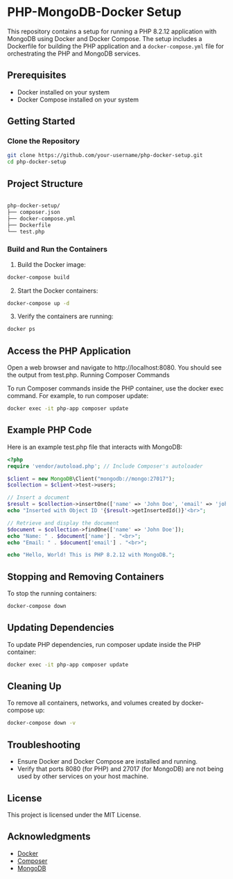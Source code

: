 # PHP-MongoDB-Docker Setup

This repository contains a setup for running a PHP 8.2.12 application with MongoDB using Docker and Docker Compose. The setup includes a Dockerfile for building the PHP application and a `docker-compose.yml` file for orchestrating the PHP and MongoDB services.

## Prerequisites

- Docker installed on your system
- Docker Compose installed on your system

## Getting Started

### Clone the Repository

```sh
git clone https://github.com/your-username/php-docker-setup.git
cd php-docker-setup
```
## Project Structure

```sh

php-docker-setup/
├── composer.json
├── docker-compose.yml
├── Dockerfile
└── test.php
```
### Build and Run the Containers

  1. Build the Docker image:

```sh
docker-compose build
```

2. Start the Docker containers:
```sh
docker-compose up -d
```

3. Verify the containers are running:
```sh
docker ps
```
## Access the PHP Application

Open a web browser and navigate to http://localhost:8080. You should see the output from test.php.
Running Composer Commands

To run Composer commands inside the PHP container, use the docker exec command. For example, to run composer update:

```sh
docker exec -it php-app composer update
```
## Example PHP Code

Here is an example test.php file that interacts with MongoDB:

```php
<?php
require 'vendor/autoload.php'; // Include Composer's autoloader

$client = new MongoDB\Client("mongodb://mongo:27017");
$collection = $client->test->users;

// Insert a document
$result = $collection->insertOne(['name' => 'John Doe', 'email' => 'john@example.com']);
echo "Inserted with Object ID '{$result->getInsertedId()}'<br>";

// Retrieve and display the document
$document = $collection->findOne(['name' => 'John Doe']);
echo "Name: " . $document['name'] . "<br>";
echo "Email: " . $document['email'] . "<br>";

echo "Hello, World! This is PHP 8.2.12 with MongoDB.";
```
## Stopping and Removing Containers

To stop the running containers:

```sh
docker-compose down
```
## Updating Dependencies

To update PHP dependencies, run composer update inside the PHP container:

```sh
docker exec -it php-app composer update
```
## Cleaning Up

To remove all containers, networks, and volumes created by docker-compose up:

```sh
docker-compose down -v
```
## Troubleshooting

  - Ensure Docker and Docker Compose are installed and running.
  - Verify that ports 8080 (for PHP) and 27017 (for MongoDB) are not being used by other services on your host machine.

## License

This project is licensed under the MIT License.

## Acknowledgments

  - <a href="https://www.docker.com/">Docker</a>
  - <a href="https://getcomposer.org/">Composer</a>
  - <a href="https://www.mongodb.com/">MongoDB</a>
